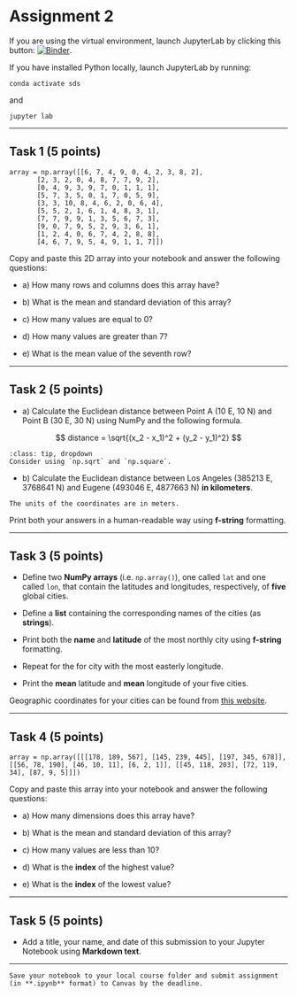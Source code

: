 # Assignment 2

If you are using the virtual environment, launch JupyterLab by clicking this button: [![Binder](https://mybinder.org/badge_logo.svg)](https://mybinder.org/v2/gh/owel-lab/programming-for-sds-site/HEAD).


If you have installed Python locally, launch JupyterLab by running:

```
conda activate sds
```
and
```
jupyter lab
```
*****************************

## Task 1 (5 points)

```
array = np.array([[6, 7, 4, 9, 0, 4, 2, 3, 8, 2],
       [2, 3, 2, 0, 4, 8, 7, 7, 9, 2],
       [0, 4, 9, 3, 9, 7, 0, 1, 1, 1],
       [5, 7, 3, 5, 0, 1, 7, 0, 5, 9],
       [3, 3, 10, 8, 4, 6, 2, 0, 6, 4],
       [5, 5, 2, 1, 6, 1, 4, 8, 3, 1],
       [7, 7, 9, 9, 1, 3, 5, 6, 7, 3],
       [9, 0, 7, 9, 5, 2, 9, 3, 6, 1],
       [1, 2, 4, 0, 6, 7, 4, 2, 8, 8],
       [4, 6, 7, 9, 5, 4, 9, 1, 1, 7]])
```

Copy and paste this 2D array into your notebook and answer the following questions:

* a) How many rows and columns does this array have?

* b) What is the mean and standard deviation of this array?

* c) How many values are equal to 0?

* d) How many values are greater than 7?

* e) What is the mean value of the seventh row?


*****************************

## Task 2 (5 points)

* a) Calculate the Euclidean distance between Point A (10 E, 10 N) and Point B (30 E, 30 N) using NumPy and the following formula.

$$
  distance = \sqrt{(x_2 - x_1)^2 + (y_2 - y_1)^2}
$$

```{admonition} Click to reveal hint
:class: tip, dropdown
Consider using `np.sqrt` and `np.square`.
```

* b) Calculate the Euclidean distance between Los Angeles (385213 E, 3768641 N) and Eugene (493046 E, 4877663 N) **in kilometers**.

```{hint}
The units of the coordinates are in meters.
```

Print both your answers in a human-readable way using **f-string** formatting.

*****************************

## Task 3 (5 points)

* Define two **NumPy arrays** (i.e. `np.array()`), one called `lat` and one called `lon`, that contain the latitudes and longitudes, respectively, of **five** global cities.

* Define a **list** containing the corresponding names of the cities (as **strings**).

* Print both the **name** and **latitude** of the most northly city using **f-string** formatting.

* Repeat for the for city with the most easterly longitude.

* Print the **mean** latitude and **mean** longitude of your five cities. 

Geographic coordinates for your cities can be found from [this website](https://www.latlong.net/). 


*****************************

## Task 4 (5 points)

```
array = np.array([[[178, 189, 567], [145, 239, 445], [197, 345, 678]], [[56, 78, 190], [46, 10, 11], [6, 2, 1]], [[45, 118, 203], [72, 119, 34], [87, 9, 5]]])
```

Copy and paste this array into your notebook and answer the following questions:

* a) How many dimensions does this array have?

* b) What is the mean and standard deviation of this array?

* c) How many values are less than 10?

* d) What is the **index** of the highest value?

* e) What is the **index** of the lowest value?

*****************************
## Task 5 (5 points)

* Add a title, your name, and date of this submission to your Jupyter Notebook using **Markdown text**.

*****************************

```{important} 
Save your notebook to your local course folder and submit assignment (in **.ipynb** format) to Canvas by the deadline.
```






